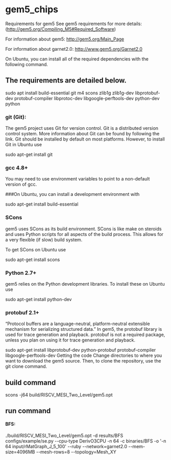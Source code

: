 # gem5_chips

Requirements for gem5
See gem5 requirements for more details: (http://gem5.org/Compiling_M5#Required_Software)

For information about gem5: http://gem5.org/Main_Page

For information about garnet2.0: http://www.gem5.org/Garnet2.0


On Ubuntu, you can install all of the required dependencies with the following command.

The requirements are detailed below.
-------------------------------------

sudo apt install build-essential git m4 scons zlib1g zlib1g-dev libprotobuf-dev protobuf-compiler libprotoc-dev libgoogle-perftools-dev python-dev python


### git (Git):

The gem5 project uses Git for version control. Git is a distributed version control system. More information about Git can be found by following the link. Git should be installed by default on most platforms. However, to install Git in Ubuntu use

sudo apt-get install git

### gcc 4.8+

You may need to use environment variables to point to a non-default version of gcc.

###On Ubuntu, you can install a development environment with

sudo apt-get install build-essential

### SCons
gem5 uses SCons as its build environment. SCons is like make on steroids and uses Python scripts for all aspects of the build process. This allows for a very flexible (if slow) build system.

To get SCons on Ubuntu use

sudo apt-get install scons

### Python 2.7+
gem5 relies on the Python development libraries. To install these on Ubuntu use

sudo apt-get install python-dev

### protobuf 2.1+
“Protocol buffers are a language-neutral, platform-neutral extensible mechanism for serializing structured data.” In gem5, the protobuf library is used for trace generation and playback. protobuf is not a required package, unless you plan on using it for trace generation and playback.

sudo apt-get install libprotobuf-dev python-protobuf protobuf-compiler libgoogle-perftools-dev
Getting the code
Change directories to where you want to download the gem5 source. Then, to clone the repository, use the git clone command.


build command
--------------
scons -j64 build/RISCV_MESI_Two_Level/gem5.opt



run command
--------------
#### BFS:

 ./build/RISCV_MESI_Two_Level/gem5.opt -d results/BFS configs/example/se.py --cpu-type DerivO3CPU -n 64 -c binaries/BFS -o '-n 64 input/rMatGraph_J_5_100' --ruby --network=garnet2.0 --mem-size=4096MB --mesh-rows=8 --topology=Mesh_XY
